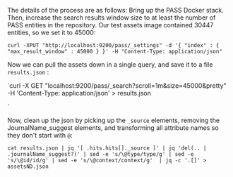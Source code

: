 The details of the process are as follows:
Bring up the PASS Docker stack. Then, increase the search results window size to at least the number of PASS entities
 in the repository. Our test assets image contained 30447 entities, so we set it to 45000:

 `curl -XPUT "http://localhost:9200/pass/_settings" -d '{ "index" : { "max_result_window" : 45000 } }' -H "Content-Type: application/json"`
 
 Now we can pull the assets down in a single query, and save it to a file `results.json` :
 
`curl -X GET "localhost:9200/pass/_search?scroll=1m&size=45000&pretty" -H 'Content-Type: application/json' > results.json

`

Now, clean up the json by picking up the `_source` elements, removing the JournalName_suggest elements, and transforming all attribute names so they don't start with `@`:

`cat results.json | jq '[ .hits.hits[]._source ]' | jq 'del(.. | .journalName_suggest?)' | sed -e 's/\@type/type/g' | sed -e 's/\@id/id/g' | sed -e 's/\@context/context/g'  | jq -c '.[]' > assetsND.json`